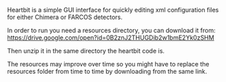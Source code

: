 Heartbit is a simple GUI interface for quickly editing xml
configuration files for either Chimera or FARCOS detectors.

In order to run you need a resources directory, you can download it
from: https://drive.google.com/open?id=0B2znJ2THUGDib2w1bmE2Yk0zSHM

Then unzip it in the same directory the heartbit code is.

The resources may improve over time so you might have to replace the
resources folder from time to time by downloading from the same link.
